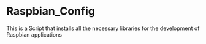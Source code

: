 # Raspbian_Config
This is a Script that installs all the necessary libraries for the development of Raspbian applications
